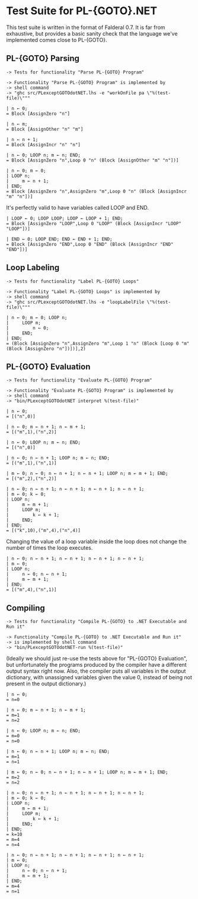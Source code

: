 Test Suite for PL-{GOTO}.NET
============================

This test suite is written in the format of Falderal 0.7.  It is far from
exhaustive, but provides a basic sanity check that the language we've
implemented comes close to PL-{GOTO}.

PL-{GOTO} Parsing
-----------------

    -> Tests for functionality "Parse PL-{GOTO} Program"

    -> Functionality "Parse PL-{GOTO} Program" is implemented by
    -> shell command
    -> "ghc src/PLexceptGOTOdotNET.lhs -e "workOnFile pa \"%(test-file)\"""

    | n ← 0;
    = Block [AssignZero "n"]

    | n ← m;
    = Block [AssignOther "n" "m"]

    | n ← n + 1;
    = Block [AssignIncr "n" "n"]

    | n ← 0; LOOP n; m ← n; END;
    = Block [AssignZero "n",Loop 0 "n" (Block [AssignOther "m" "n"])]

    | n ← 0; m ← 0;
    | LOOP n;
    |     m ← n + 1;
    | END;
    = Block [AssignZero "n",AssignZero "m",Loop 0 "n" (Block [AssignIncr "m" "n"])]

It's perfectly valid to have variables called LOOP and END.

    | LOOP ← 0; LOOP LOOP; LOOP ← LOOP + 1; END;
    = Block [AssignZero "LOOP",Loop 0 "LOOP" (Block [AssignIncr "LOOP" "LOOP"])]

    | END ← 0; LOOP END; END ← END + 1; END;
    = Block [AssignZero "END",Loop 0 "END" (Block [AssignIncr "END" "END"])]

Loop Labeling
-------------

    -> Tests for functionality "Label PL-{GOTO} Loops"

    -> Functionality "Label PL-{GOTO} Loops" is implemented by
    -> shell command
    -> "ghc src/PLexceptGOTOdotNET.lhs -e "loopLabelFile \"%(test-file)\"""

    | n ← 0; m ← 0; LOOP n;
    |     LOOP m;
    |         n ← 0; 
    |     END;
    | END;
    = (Block [AssignZero "n",AssignZero "m",Loop 1 "n" (Block [Loop 0 "m" (Block [AssignZero "n"])])],2)

PL-{GOTO} Evaluation
--------------------

    -> Tests for functionality "Evaluate PL-{GOTO} Program"

    -> Functionality "Evaluate PL-{GOTO} Program" is implemented by
    -> shell command
    -> "bin/PLexceptGOTOdotNET interpret %(test-file)"

    | n ← 0;
    = [("n",0)]

    | n ← 0; m ← n + 1; n ← m + 1;
    = [("m",1),("n",2)]

    | n ← 0; LOOP n; m ← n; END;
    = [("n",0)]

    | n ← 0; n ← n + 1; LOOP n; m ← n; END;
    = [("m",1),("n",1)]

    | m ← 0; n ← 0; n ← n + 1; n ← n + 1; LOOP n; m ← m + 1; END;
    = [("m",2),("n",2)]

    | n ← 0; n ← n + 1; n ← n + 1; n ← n + 1; n ← n + 1;
    | m ← 0; k ← 0;
    | LOOP n;
    |     m ← m + 1;
    |     LOOP m;
    |         k ← k + 1;
    |     END;
    | END;
    = [("k",10),("m",4),("n",4)]

Changing the value of a loop variable inside the loop does not change
the number of times the loop executes.

    | n ← 0; n ← n + 1; n ← n + 1; n ← n + 1; n ← n + 1;
    | m ← 0;
    | LOOP n;
    |     n ← 0; n ← n + 1;
    |     m ← m + 1;
    | END;
    = [("m",4),("n",1)]

Compiling
---------

    -> Tests for functionality "Compile PL-{GOTO} to .NET Executable and Run it"

    -> Functionality "Compile PL-{GOTO} to .NET Executable and Run it"
    -> is implemented by shell command
    -> "bin/PLexceptGOTOdotNET-run %(test-file)"

(Ideally we should just re-use the tests above for "PL-{GOTO} Evaluation", but
unfortunately the programs produced by the compiler have a different output
syntax right now.  Also, the compiler puts all variables in the output
dictionary, with unassigned variables given the value 0, instead of being not
present in the output dictionary.)

    | n ← 0;
    = n=0

    | n ← 0; m ← n + 1; n ← m + 1;
    = m=1
    = n=2

    | n ← 0; LOOP n; m ← n; END;
    = m=0
    = n=0

    | n ← 0; n ← n + 1; LOOP n; m ← n; END;
    = m=1
    = n=1

    | m ← 0; n ← 0; n ← n + 1; n ← n + 1; LOOP n; m ← m + 1; END;
    = m=2
    = n=2

    | n ← 0; n ← n + 1; n ← n + 1; n ← n + 1; n ← n + 1;
    | m ← 0; k ← 0;
    | LOOP n;
    |     m ← m + 1;
    |     LOOP m;
    |         k ← k + 1;
    |     END;
    | END;
    = k=10
    = m=4
    = n=4

    | n ← 0; n ← n + 1; n ← n + 1; n ← n + 1; n ← n + 1;
    | m ← 0;
    | LOOP n;
    |     n ← 0; n ← n + 1;
    |     m ← m + 1;
    | END;
    = m=4
    = n=1
